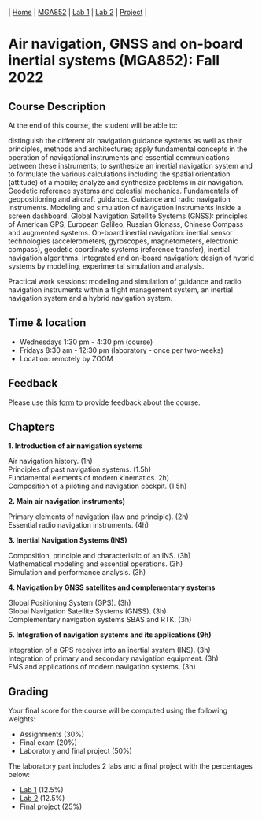 | [Home](index.md) | [MGA852](main.md) | [Lab 1](Lab1.md) | [Lab 2](Lab1.md) | [Project](project.md) | 
# Air navigation, GNSS and on-board inertial systems (MGA852): Fall 2022

## Course Description
At the end of this course, the student will be able to:

distinguish the different air navigation guidance systems as well as their principles, methods and architectures;
apply fundamental concepts in the operation of navigational instruments and essential communications between these instruments;
to synthesize an inertial navigation system and to formulate the various calculations including the spatial orientation (attitude) of a mobile;
analyze and synthesize problems in air navigation.
Geodetic reference systems and celestial mechanics. Fundamentals of geopositioning and aircraft guidance. Guidance and radio navigation instruments. Modeling and simulation of navigation instruments inside a screen dashboard. Global Navigation Satellite Systems (GNSS): principles of American GPS, European Galileo, Russian Glonass, Chinese Compass and augmented systems. On-board inertial navigation: inertial sensor technologies (accelerometers, gyroscopes, magnetometers, electronic compass), geodetic coordinate systems (reference transfer), inertial navigation algorithms. Integrated and on-board navigation: design of hybrid systems by modelling, experimental simulation and analysis.

Practical work sessions: modeling and simulation of guidance and radio navigation instruments within a flight management system, an inertial navigation system and a hybrid navigation system.

## Time & location
- Wednesdays 1:30 pm - 4:30  pm   (course)
- Fridays    8:30 am - 12:30 pm   (laboratory - once per two-weeks)
- Location: remotely by ZOOM

## Feedback
Please use this [form](https://forms.gle/nt8gZTp4iBUV2Zeb7) to provide feedback about the course.

## Chapters
**1. Introduction of air navigation systems**

Air navigation history. (1h)<br>
Principles of past navigation systems. (1.5h)<br>
Fundamental elements of modern kinematics. 2h)<br>
Composition of a piloting and navigation cockpit. (1.5h)<br>

**2. Main air navigation instruments)**

Primary elements of navigation (law and principle). (2h)<br>
Essential radio navigation instruments. (4h)<br>

**3. Inertial Navigation Systems (INS)**

Composition, principle and characteristic of an INS. (3h)<br>
Mathematical modeling and essential operations. (3h)<br>
Simulation and performance analysis. (3h)<br>

**4. Navigation by GNSS satellites and complementary systems**

Global Positioning System (GPS). (3h)<br>
Global Navigation Satellite Systems (GNSS). (3h)<br>
Complementary navigation systems SBAS and RTK. (3h)<br>

**5. Integration of navigation systems and its applications (9h)**

Integration of a GPS receiver into an inertial system (INS). (3h)<br>
Integration of primary and secondary navigation equipment. (3h)<br>
FMS and applications of modern navigation systems. (3h)<br>

## Grading
Your final score for the course will be computed using the following weights:

- Assignments (30%)
- Final exam (20%)
- Laboratory and final project (50%)

The laboratory part includes 2 labs and a final project with the percentages below:
- [Lab 1](Lab1.md) (12.5%)
- [Lab 2](Lab2.md) (12.5%)
- [Final project](project.md) (25%)

